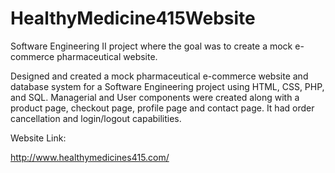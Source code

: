 # HealthyMedicine415Website
Software Engineering II project where the goal was to create a mock e-commerce pharmaceutical website.

Designed and created a mock pharmaceutical e-commerce website and database system for a Software Engineering project using HTML, CSS, PHP, and SQL. Managerial and User components were created along with a product page, checkout page, profile page and contact page. It had order cancellation and login/logout capabilities. 


Website Link:

http://www.healthymedicines415.com/

